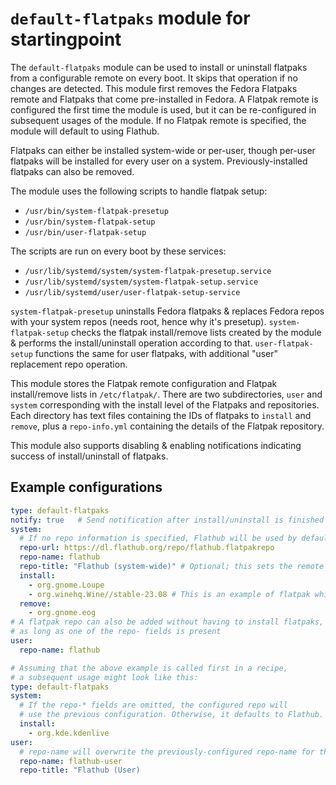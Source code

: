 # `default-flatpaks` module for startingpoint

The `default-flatpaks` module can be used to install or uninstall flatpaks from a configurable remote on every boot. It skips that operation if no changes are detected. This module first removes the Fedora Flatpaks remote and Flatpaks that come pre-installed in Fedora. A Flatpak remote is configured the first time the module is used, but it can be re-configured in subsequent usages of the module. If no Flatpak remote is specified, the module will default to using Flathub.

Flatpaks can either be installed system-wide or per-user, though per-user flatpaks will be installed for every user on a system. Previously-installed flatpaks can also be removed.

The module uses the following scripts to handle flatpak setup:

- `/usr/bin/system-flatpak-presetup`
- `/usr/bin/system-flatpak-setup`
- `/usr/bin/user-flatpak-setup`

The scripts are run on every boot by these services:

- `/usr/lib/systemd/system/system-flatpak-presetup.service`
- `/usr/lib/systemd/system/system-flatpak-setup.service`
- `/usr/lib/systemd/user/user-flatpak-setup-service`

`system-flatpak-presetup` uninstalls Fedora flatpaks & replaces Fedora repos with your system repos (needs root, hence why it's presetup). `system-flatpak-setup` checks the flatpak install/remove lists created by the module & performs the install/uninstall operation according to that. `user-flatpak-setup` functions the same for user flatpaks, with additional "user" replacement repo operation.

This module stores the Flatpak remote configuration and Flatpak install/remove lists in `/etc/flatpak/`. There are two subdirectories, `user` and `system` corresponding with the install level of the Flatpaks and repositories. Each directory has text files containing the IDs of flatpaks to `install` and `remove`, plus a `repo-info.yml` containing the details of the Flatpak repository.

This module also supports disabling & enabling notifications indicating success of install/uninstall of flatpaks.

## Example configurations

```yaml
type: default-flatpaks
notify: true   # Send notification after install/uninstall is finished (true/false)
system:
  # If no repo information is specified, Flathub will be used by default
  repo-url: https://dl.flathub.org/repo/flathub.flatpakrepo
  repo-name: flathub
  repo-title: "Flathub (system-wide)" # Optional; this sets the remote's user-facing name in graphical frontends like GNOME Software
  install:
    - org.gnome.Loupe
    - org.winehq.Wine//stable-23.08 # This is an example of flatpak which has multiple versions in selection (flatpak//version)
  remove:
    - org.gnome.eog
# A flatpak repo can also be added without having to install flatpaks,
# as long as one of the repo- fields is present
user:
  repo-name: flathub
```

```yaml
# Assuming that the above example is called first in a recipe,
# a subsequent usage might look like this:
type: default-flatpaks
system:
  # If the repo-* fields are omitted, the configured repo will
  # use the previous configuration. Otherwise, it defaults to Flathub.
  install:
    - org.kde.kdenlive
user:
  # repo-name will overwrite the previously-configured repo-name for the user remote
  repo-name: flathub-user
  repo-title: "Flathub (User)
```
